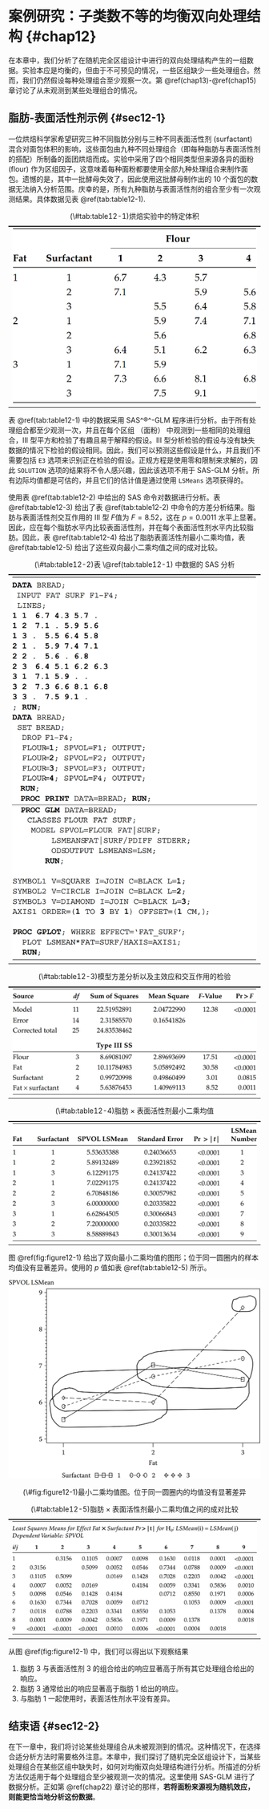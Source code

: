 
# 案例研究：子类数不等的均衡双向处理结构 {#chap12}

在本章中，我们分析了在随机完全区组设计中进行的双向处理结构产生的一组数据。实验本应是均衡的，但由于不可预见的情况，一些区组缺少一些处理组合。然而，我们仍然假设每种处理组合至少观察一次。第 \@ref(chap13)-\@ref(chap15) 章讨论了从未观测到某些处理组合的情况。

## 脂肪-表面活性剂示例 {#sec12-1}

一位烘焙科学家希望研究三种不同脂肪分别与三种不同表面活性剂 (surfactant) 混合对面包体积的影响，这些面包由九种不同处理组合（即每种脂肪与表面活性剂的搭配）所制备的面团烘焙而成。实验中采用了四个相同类型但来源各异的面粉 (flour) 作为区组因子，这意味着每种面粉都要使用全部九种处理组合来制作面包。遗憾的是，其中一批酵母失效了，因此使用这批酵母制作出的 10 个面包的数据无法纳入分析范围。庆幸的是，所有九种脂肪与表面活性剂的组合至少有一次观测结果。具体数据见表 \@ref(tab:table12-1).

<table>
<caption>(\#tab:table12-1)烘焙实验中的特定体积</caption>
 <thead>
  <tr>
   <th style="text-align:center;color: white !important;background-color: white !important;font-size: 0px;"> x </th>
  </tr>
 </thead>
<tbody>
  <tr>
   <td style="text-align:center;">  <img src="table/table%2012.1.png">
</td>
  </tr>
</tbody>
</table>

表 \@ref(tab:table12-1) 中的数据采用 SAS^®^-GLM 程序进行分析。由于所有处理组合都至少观测一次，并且在每个区组 （面粉） 中观测到一些相同的处理组合，III 型平方和检验了有趣且易于解释的假设。III 型分析检验的假设与没有缺失数据的情况下检验的假设相同。因此，我们可以预测这些假设是什么，并且我们不需要包括 `E3` 选项来识别正在检验的假设。正规方程是使用零和限制来求解的，因此 `SOLUTION` 选项的结果将不令人感兴趣，因此该选项不用于 SAS-GLM 分析。所有边际均值都是可估的，并且它们的估计值是通过使用 `LSMeans` 选项获得的。

使用表 \@ref(tab:table12-2) 中给出的 SAS 命令对数据进行分析。表 \@ref(tab:table12-3) 给出了表 \@ref(tab:table12-2) 中命令的方差分析结果。脂肪与表面活性剂交互作用的 III 型 $F$值为 $F=8.52$，这在 $p=0.0011$ 水平上显著。因此，应在每个脂肪水平内比较表面活性剂，并在每个表面活性剂水平内比较脂肪。因此，表 \@ref(tab:table12-4) 给出了脂肪表面活性剂最小二乘均值，表 \@ref(tab:table12-5) 给出了这些双向最小二乘均值之间的成对比较。

<table>
<caption>(\#tab:table12-2)表 \@ref(tab:table12-1) 中数据的 SAS 分析</caption>
 <thead>
  <tr>
   <th style="text-align:center;color: white !important;background-color: white !important;font-size: 0px;"> x </th>
  </tr>
 </thead>
<tbody>
  <tr>
   <td style="text-align:center;">  <img src="table/table%2012.2.png">
</td>
  </tr>
</tbody>
</table>

<table>
<caption>(\#tab:table12-3)模型方差分析以及主效应和交互作用的检验</caption>
 <thead>
  <tr>
   <th style="text-align:center;color: white !important;background-color: white !important;font-size: 0px;"> x </th>
  </tr>
 </thead>
<tbody>
  <tr>
   <td style="text-align:center;">  <img src="table/table%2012.3.png">
</td>
  </tr>
</tbody>
</table>

<table>
<caption>(\#tab:table12-4)脂肪 × 表面活性剂最小二乘均值</caption>
 <thead>
  <tr>
   <th style="text-align:center;color: white !important;background-color: white !important;font-size: 0px;"> x </th>
  </tr>
 </thead>
<tbody>
  <tr>
   <td style="text-align:center;">  <img src="table/table%2012.4.png">
</td>
  </tr>
</tbody>
</table>

图 \@ref(fig:figure12-1) 给出了双向最小二乘均值的图形；位于同一圆圈内的样本均值没有显著差异。使用的 $p$ 值如表 \@ref(tab:table12-5) 所示。

<div class="figure" style="text-align: center">
<img src="figure/figure 12.1.png" alt="最小二乘均值图。位于同一圆圈内的均值没有显著差异" width="758" />
<p class="caption">(\#fig:figure12-1)最小二乘均值图。位于同一圆圈内的均值没有显著差异</p>
</div>

<table>
<caption>(\#tab:table12-5)脂肪 × 表面活性剂最小二乘均值之间的成对比较</caption>
 <thead>
  <tr>
   <th style="text-align:center;color: white !important;background-color: white !important;font-size: 0px;"> x </th>
  </tr>
 </thead>
<tbody>
  <tr>
   <td style="text-align:center;">  <img src="table/table%2012.5.png">
</td>
  </tr>
</tbody>
</table>

从图 \@ref(fig:figure12-1) 中，我们可以得出以下观察结果
1. 脂肪 3 与表面活性剂 3 的组合给出的响应显著高于所有其它处理组合给出的响应。
2. 脂肪 3 通常给出的响应显著高于脂肪 1 给出的响应。
3. 与脂肪 1 一起使用时，表面活性剂水平没有差异。

## 结束语 {#sec12-2}

在下一章中，我们将讨论某些处理组合从未被观测到的情况。这种情况下，在选择合适分析方法时需要格外注意。本章中，我们探讨了随机完全区组设计下，当某些处理组合在某些区组中缺失时，如何对均衡双向处理结构进行分析。所描述的分析方法仅适用于每个处理组合至少被观测一次的情况。这里使用 SAS-GLM 进行了数据分析。正如第 \@ref(chap22) 章讨论的那样，**若将面粉来源视为随机效应，则能更恰当地分析这份数据**。
